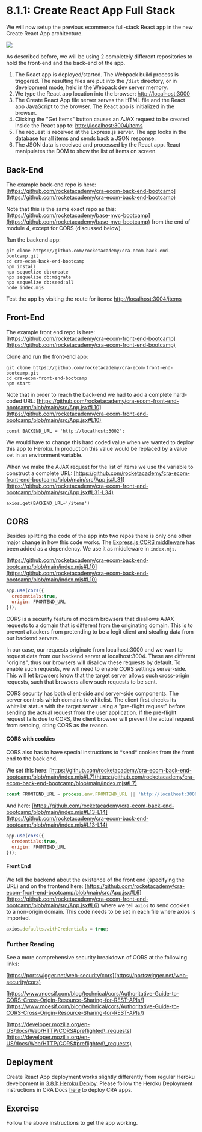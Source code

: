 # 8.1.1: Create React App Full Stack

We will now setup the previous ecommerce full-stack React app in the new Create React App architecture.

![](../../../old\_bootcamp\_docs/.gitbook/assets/cra-arch-2.jpg)

As described before, we will be using 2 completely different repositories to hold the front-end and the back-end of the app.

1. The React app is deployed/started. The Webpack build process is triggered. The resulting files are put into the `/dist` directory, or in development mode, held in the Webpack dev server memory.
2. We type the React app location into the browser: [http://localhost:3000](http://localhost:3000)
3. The Create React App file server serves the HTML file and the React app JavaScript to the browser. The React app is initialized in the browser.
4. Clicking the "Get Items" button causes an AJAX request to be created inside the React app to: [http://localhost:3004/items](http://localhost:3004/items)
5. The request is received at the Express.js server. The app looks in the database for all items and sends back a JSON response.
6. The JSON data is received and processed by the React app. React manipulates the DOM to show the list of items on screen.

## Back-End

The example back-end repo is here: [https://github.com/rocketacademy/cra-ecom-back-end-bootcamp](https://github.com/rocketacademy/cra-ecom-back-end-bootcamp)

Note that this is the same exact repo as this: [https://github.com/rocketacademy/base-mvc-bootcamp](https://github.com/rocketacademy/base-mvc-bootcamp) from the end of module 4, except for CORS (discussed below).

Run the backend app:

```
git clone https://github.com/rocketacademy/cra-ecom-back-end-bootcamp.git
cd cra-ecom-back-end-bootcamp
npm install
npx sequelize db:create
npx sequelize db:migrate
npx sequelize db:seed:all
node index.mjs
```

Test the app by visiting the route for items: [http://localhost:3004/items](http://localhost:3004/items)

## Front-End

The example front end repo is here: [https://github.com/rocketacademy/cra-ecom-front-end-bootcamp](https://github.com/rocketacademy/cra-ecom-front-end-bootcamp)

Clone and run the front-end app:

```
git clone https://github.com/rocketacademy/cra-ecom-front-end-bootcamp.git
cd cra-ecom-front-end-bootcamp
npm start
```

Note that in order to reach the back-end we had to add a complete hard-coded URL: [https://github.com/rocketacademy/cra-ecom-front-end-bootcamp/blob/main/src/App.jsx#L10](https://github.com/rocketacademy/cra-ecom-front-end-bootcamp/blob/main/src/App.jsx#L10)

```
const BACKEND_URL = 'http://localhost:3002';
```

We would have to change this hard coded value when we wanted to deploy this app to Heroku. In production this value would be replaced by a value set in an environment variable.

When we make the AJAX request for the list of items we use the variable to construct a complete URL: [https://github.com/rocketacademy/cra-ecom-front-end-bootcamp/blob/main/src/App.js#L31](https://github.com/rocketacademy/cra-ecom-front-end-bootcamp/blob/main/src/App.jsx#L31-L34)

```
axios.get(BACKEND_URL+'/items')
```

## CORS

Besides splitting the code of the app into two repos there is only one other major change in how this code works. The [Express.js CORS middleware](https://expressjs.com/en/resources/middleware/cors.html) has been added as a dependency. We use it as middleware in `index.mjs`.

[https://github.com/rocketacademy/cra-ecom-back-end-bootcamp/blob/main/index.mjs#L10](https://github.com/rocketacademy/cra-ecom-back-end-bootcamp/blob/main/index.mjs#L10)

```javascript
app.use(cors({
  credentials:true,
  origin: FRONTEND_URL
}));
```

CORS is a security feature of modern browsers that disallows AJAX requests to a domain that is different from the originating domain. This is to prevent attackers from pretending to be a legit client and stealing data from our backend servers.

In our case, our requests originate from localhost:3000 and we want to request data from our backend server at localhost:3004. These are different "origins", thus our browsers will disallow these requests by default. To enable such requests, we will need to enable CORS settings server-side. This will let browsers know that the target server allows such cross-origin requests, such that browsers allow such requests to be sent.

CORS security has both client-side and server-side components. The server controls which domains to whitelist. The client first checks its whitelist status with the target server using a "pre-flight request" before sending the actual request from the user application. If the pre-flight request fails due to CORS, the client browser will prevent the actual request from sending, citing CORS as the reason.

#### CORS with cookies

CORS also has to have special instructions to \*send\* cookies from the front end to the back end.

We set this here: [https://github.com/rocketacademy/cra-ecom-back-end-bootcamp/blob/main/index.mjs#L7](https://github.com/rocketacademy/cra-ecom-back-end-bootcamp/blob/main/index.mjs#L7)

```javascript
const FRONTEND_URL = process.env.FRONTEND_URL || 'http://localhost:3000';
```

And here: [https://github.com/rocketacademy/cra-ecom-back-end-bootcamp/blob/main/index.mjs#L13-L14](https://github.com/rocketacademy/cra-ecom-back-end-bootcamp/blob/main/index.mjs#L13-L14)

```javascript
app.use(cors({
  credentials:true,
  origin: FRONTEND_URL
}));
```

#### Front End

We tell the backend about the existence of the front end (specifying the URL) and on the frontend here: [https://github.com/rocketacademy/cra-ecom-front-end-bootcamp/blob/main/src/App.jsx#L6](https://github.com/rocketacademy/cra-ecom-front-end-bootcamp/blob/main/src/App.jsx#L6) where we tell `axios` to send cookies to a non-origin domain. This code needs to be set in each file where axios is imported.

```javascript
axios.defaults.withCredentials = true;
```

### Further Reading

See a more comprehensive security breakdown of CORS at the following links:

[https://portswigger.net/web-security/cors](https://portswigger.net/web-security/cors)

[https://www.moesif.com/blog/technical/cors/Authoritative-Guide-to-CORS-Cross-Origin-Resource-Sharing-for-REST-APIs/](https://www.moesif.com/blog/technical/cors/Authoritative-Guide-to-CORS-Cross-Origin-Resource-Sharing-for-REST-APIs/)

[https://developer.mozilla.org/en-US/docs/Web/HTTP/CORS#preflighted\_requests](https://developer.mozilla.org/en-US/docs/Web/HTTP/CORS#preflighted\_requests)

## Deployment

Create React App deployment works slightly differently from regular Heroku development in [3.8.1: Heroku Deploy](../../../Module5/3-backend-applications/3.6-heroku/3.6.1-heroku-deploy.md). Please follow the Heroku Deployment instructions in CRA Docs [here](https://create-react-app.dev/docs/deployment/#heroku) to deploy CRA apps.

## Exercise

Follow the above instructions to get the app working.
